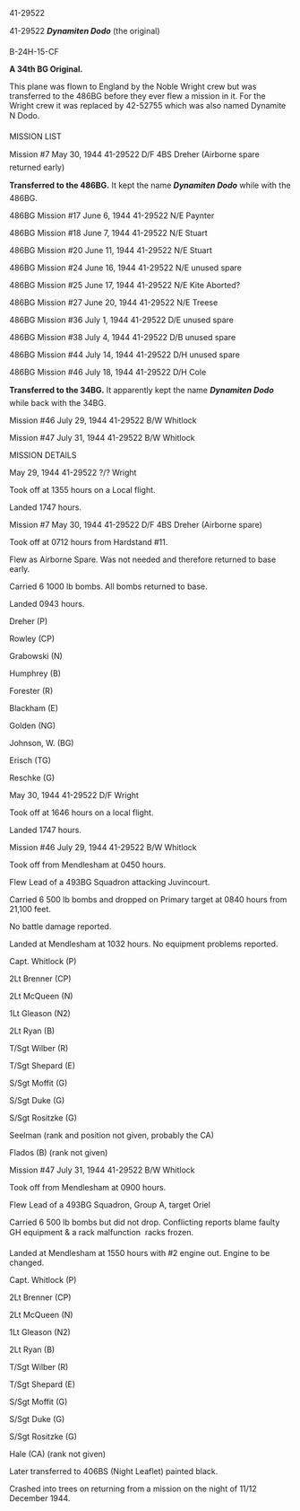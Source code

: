 





41-29522






 




41-29522 ***Dynamiten Dodo*** (the original)

B-24H-15-CF

**A 34th BG Original.**

This plane was flown to England by the Noble Wright crew but
was transferred to the 486BG before they ever flew a mission in it. For the Wright
crew it was replaced by 42-52755 which was also named Dynamite N Dodo.

MISSION LIST

Mission #7 May 30, 1944 41-29522 D/F 4BS Dreher (Airborne
spare  returned early)

**Transferred to the 486BG.** It kept the name ***Dynamiten
Dodo*** while with the 486BG.

486BG Mission #17 June 6, 1944 41-29522 N/E Paynter

486BG Mission #18 June 7, 1944 41-29522 N/E Stuart

486BG Mission #20 June 11, 1944 41-29522 N/E Stuart

486BG Mission #24 June 16, 1944 41-29522 N/E unused spare

486BG Mission #25 June 17, 1944 41-29522 N/E Kite Aborted?

486BG Mission #27 June 20, 1944 41-29522 N/E Treese

486BG Mission #36 July 1, 1944 41-29522 D/E unused spare

486BG Mission #38 July 4, 1944 41-29522 D/B unused spare

486BG Mission #44 July 14, 1944 41-29522 D/H unused spare

486BG Mission #46 July 18, 1944 41-29522 D/H Cole

**Transferred to the 34BG.** It apparently kept the name ***Dynamiten
Dodo*** while back with the 34BG.

Mission #46 July 29, 1944 41-29522 B/W Whitlock

Mission #47 July 31, 1944 41-29522 B/W Whitlock

MISSION DETAILS

  May 29, 1944 41-29522 ?/?
Wright

Took off at 1355 hours on a Local flight.

Landed 1747 hours.

Mission #7 May 30, 1944 41-29522 D/F 4BS Dreher (Airborne
spare)

Took off at 0712 hours from Hardstand #11.

Flew as Airborne Spare. Was not needed and therefore
returned to base early.

Carried 6 1000 lb bombs. All bombs returned to base.

Landed 0943 hours.

Dreher (P)

Rowley (CP)

Grabowski (N)

Humphrey (B)

Forester (R)

Blackham (E)

Golden (NG)

Johnson, W. (BG)

Erisch (TG)

Reschke (G)


May 30, 1944 41-29522 D/F Wright

Took off at 1646 hours on a local flight.

Landed 1747 hours.

Mission #46 July 29, 1944 41-29522 B/W Whitlock

Took off from Mendlesham at 0450 hours.

Flew Lead of a 493BG Squadron attacking Juvincourt.

Carried 6 500 lb bombs and dropped on Primary target at 0840
hours from 21,100 feet.

No battle damage reported.

Landed at Mendlesham at 1032 hours. No equipment problems
reported.

Capt. Whitlock (P)

2Lt Brenner (CP)

2Lt McQueen (N)

1Lt Gleason (N2)

2Lt Ryan (B)

T/Sgt Wilber (R)

T/Sgt Shepard (E)

S/Sgt Moffit (G)

S/Sgt Duke (G)

S/Sgt Rositzke (G)

Seelman (rank and position not given, probably the CA)

Flados (B) (rank not given)

Mission #47 July 31, 1944 41-29522 B/W Whitlock

Took off from Mendlesham at 0900 hours.

Flew Lead of a 493BG Squadron, Group A, target Oriel

Carried 6 500 lb bombs but did not drop. Conflicting reports
blame faulty GH equipment \& a rack malfunction  racks frozen.

Landed at Mendlesham at 1550 hours with #2 engine out.
Engine to be changed.

Capt. Whitlock (P)

2Lt Brenner (CP)

2Lt McQueen (N)

1Lt Gleason (N2)

2Lt Ryan (B)

T/Sgt Wilber (R)

T/Sgt Shepard (E)

S/Sgt Moffit (G)

S/Sgt Duke (G)

S/Sgt Rositzke (G)

Hale (CA) (rank not given)

Later transferred to 406BS (Night Leaflet) painted black.

Crashed into trees on returning from a mission on the night
of 11/12 December 1944\.




